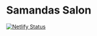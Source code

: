 # Samandas Salon
[![Netlify Status](https://api.netlify.com/api/v1/badges/8f87740a-0a21-4d04-9ccf-2626ccc69e20/deploy-status)](https://app.netlify.com/sites/loquacious-frangollo-8bd6db/deploys)
